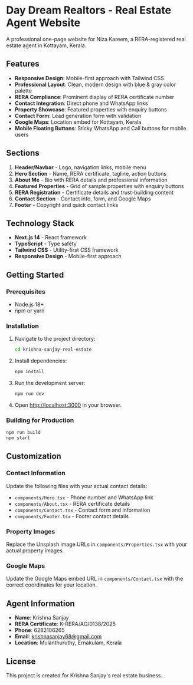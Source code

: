 # Day Dream Realtors - Real Estate Agent Website

A professional one-page website for Niza Kareem, a RERA-registered real estate agent in Kottayam, Kerala.

## Features

- **Responsive Design**: Mobile-first approach with Tailwind CSS
- **Professional Layout**: Clean, modern design with blue & gray color palette
- **RERA Compliance**: Prominent display of RERA certificate number
- **Contact Integration**: Direct phone and WhatsApp links
- **Property Showcase**: Featured properties with enquiry buttons
- **Contact Form**: Lead generation form with validation
- **Google Maps**: Location embed for Kottayam, Kerala
- **Mobile Floating Buttons**: Sticky WhatsApp and Call buttons for mobile users

## Sections

1. **Header/Navbar** - Logo, navigation links, mobile menu
2. **Hero Section** - Name, RERA certificate, tagline, action buttons
3. **About Me** - Bio with RERA details and professional information
4. **Featured Properties** - Grid of sample properties with enquiry buttons
5. **RERA Registration** - Certificate details and trust-building content
6. **Contact Section** - Contact info, form, and Google Maps
7. **Footer** - Copyright and quick contact links

## Technology Stack

- **Next.js 14** - React framework
- **TypeScript** - Type safety
- **Tailwind CSS** - Utility-first CSS framework
- **Responsive Design** - Mobile-first approach

## Getting Started

### Prerequisites

- Node.js 18+
- npm or yarn

### Installation

1. Navigate to the project directory:

   ```bash
   cd krishna-sanjay-real-estate
   ```

2. Install dependencies:

   ```bash
   npm install
   ```

3. Run the development server:

   ```bash
   npm run dev
   ```

4. Open [http://localhost:3000](http://localhost:3000) in your browser.

### Building for Production

```bash
npm run build
npm start
```

## Customization

### Contact Information

Update the following files with your actual contact details:

- `components/Hero.tsx` - Phone number and WhatsApp link
- `components/About.tsx` - RERA certificate details
- `components/Contact.tsx` - Contact form and information
- `components/Footer.tsx` - Footer contact details

### Property Images

Replace the Unsplash image URLs in `components/Properties.tsx` with your actual property images.

### Google Maps

Update the Google Maps embed URL in `components/Contact.tsx` with the correct coordinates for your location.

## Agent Information

- **Name**: Krishna Sanjay
- **RERA Certificate**: K-RERA/AG/0138/2025
- **Phone**: 6282106265
- **Email**: krishnasanjay68@gmail.com
- **Location**: Mulanthuruthy, Ernakulam, Kerala

## License

This project is created for Krishna Sanjay's real estate business.
